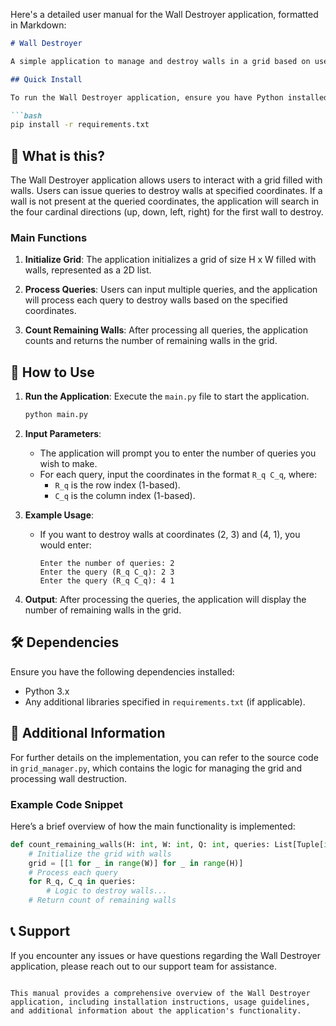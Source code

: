 Here's a detailed user manual for the Wall Destroyer application, formatted in Markdown:

```markdown
# Wall Destroyer

A simple application to manage and destroy walls in a grid based on user queries.

## Quick Install

To run the Wall Destroyer application, ensure you have Python installed on your system. You can install the required dependencies using pip:

```bash
pip install -r requirements.txt
```

## 🤔 What is this?

The Wall Destroyer application allows users to interact with a grid filled with walls. Users can issue queries to destroy walls at specified coordinates. If a wall is not present at the queried coordinates, the application will search in the four cardinal directions (up, down, left, right) for the first wall to destroy.

### Main Functions

1. **Initialize Grid**: The application initializes a grid of size H x W filled with walls, represented as a 2D list.

2. **Process Queries**: Users can input multiple queries, and the application will process each query to destroy walls based on the specified coordinates.

3. **Count Remaining Walls**: After processing all queries, the application counts and returns the number of remaining walls in the grid.

## 📖 How to Use

1. **Run the Application**: Execute the `main.py` file to start the application.

   ```bash
   python main.py
   ```

2. **Input Parameters**:
   - The application will prompt you to enter the number of queries you wish to make.
   - For each query, input the coordinates in the format `R_q C_q`, where:
     - `R_q` is the row index (1-based).
     - `C_q` is the column index (1-based).

3. **Example Usage**:
   - If you want to destroy walls at coordinates (2, 3) and (4, 1), you would enter:
     ```
     Enter the number of queries: 2
     Enter the query (R_q C_q): 2 3
     Enter the query (R_q C_q): 4 1
     ```

4. **Output**: After processing the queries, the application will display the number of remaining walls in the grid.

## 🛠️ Dependencies

Ensure you have the following dependencies installed:

- Python 3.x
- Any additional libraries specified in `requirements.txt` (if applicable).

## 📄 Additional Information

For further details on the implementation, you can refer to the source code in `grid_manager.py`, which contains the logic for managing the grid and processing wall destruction.

### Example Code Snippet

Here’s a brief overview of how the main functionality is implemented:

```python
def count_remaining_walls(H: int, W: int, Q: int, queries: List[Tuple[int, int]]) -> int:
    # Initialize the grid with walls
    grid = [[1 for _ in range(W)] for _ in range(H)]
    # Process each query
    for R_q, C_q in queries:
        # Logic to destroy walls...
    # Return count of remaining walls
```

## 📞 Support

If you encounter any issues or have questions regarding the Wall Destroyer application, please reach out to our support team for assistance.

```

This manual provides a comprehensive overview of the Wall Destroyer application, including installation instructions, usage guidelines, and additional information about the application's functionality.